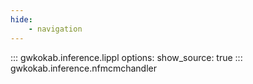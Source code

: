 ```yaml
---
hide:
    - navigation
---
```


::: gwkokab.inference.lippl
    options:
        show_source: true
::: gwkokab.inference.nfmcmchandler
